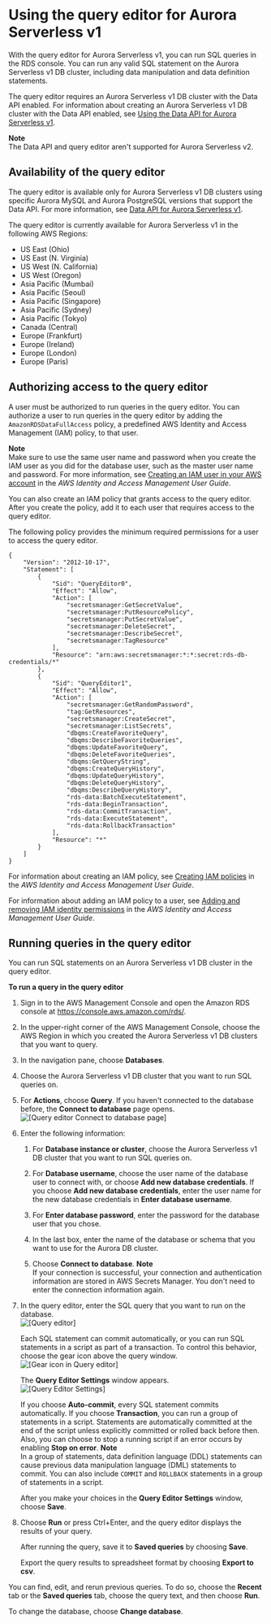 # Using the query editor for Aurora Serverless v1<a name="query-editor"></a><a name="query_editor"></a>

With the query editor for Aurora Serverless v1, you can run SQL queries in the RDS console\. You can run any valid SQL statement on the Aurora Serverless v1 DB cluster, including data manipulation and data definition statements\.

The query editor requires an Aurora Serverless v1 DB cluster with the Data API enabled\. For information about creating an Aurora Serverless v1 DB cluster with the Data API enabled, see [Using the Data API for Aurora Serverless v1](data-api.md)\.

**Note**  
The Data API and query editor aren't supported for Aurora Serverless v2\.

## Availability of the query editor<a name="query-editor.regions"></a>

The query editor is available only for Aurora Serverless v1 DB clusters using specific Aurora MySQL and Aurora PostgreSQL versions that support the Data API\. For more information, see [Data API for Aurora Serverless v1](Concepts.AuroraFeaturesRegionsDBEngines.grids.md#Concepts.Aurora_Fea_Regions_DB-eng.Feature.Data_API)\. 

The query editor is currently available for Aurora Serverless v1 in the following AWS Regions:
+ US East \(Ohio\)
+ US East \(N\. Virginia\)
+ US West \(N\. California\)
+ US West \(Oregon\)
+ Asia Pacific \(Mumbai\)
+ Asia Pacific \(Seoul\)
+ Asia Pacific \(Singapore\)
+ Asia Pacific \(Sydney\)
+ Asia Pacific \(Tokyo\)
+ Canada \(Central\)
+ Europe \(Frankfurt\)
+ Europe \(Ireland\)
+ Europe \(London\)
+ Europe \(Paris\)

## Authorizing access to the query editor<a name="query-editor.access"></a>

A user must be authorized to run queries in the query editor\. You can authorize a user to run queries in the query editor by adding the `AmazonRDSDataFullAccess` policy, a predefined AWS Identity and Access Management \(IAM\) policy, to that user\.

**Note**  
Make sure to use the same user name and password when you create the IAM user as you did for the database user, such as the master user name and password\. For more information, see [Creating an IAM user in your AWS account](https://docs.aws.amazon.com/IAM/latest/UserGuide/id_users_create.html) in the *AWS Identity and Access Management User Guide*\.

You can also create an IAM policy that grants access to the query editor\. After you create the policy, add it to each user that requires access to the query editor\.

The following policy provides the minimum required permissions for a user to access the query editor\.

```
{
    "Version": "2012-10-17",
    "Statement": [
        {
            "Sid": "QueryEditor0",
            "Effect": "Allow",
            "Action": [
                "secretsmanager:GetSecretValue",
                "secretsmanager:PutResourcePolicy",
                "secretsmanager:PutSecretValue",
                "secretsmanager:DeleteSecret",
                "secretsmanager:DescribeSecret",
                "secretsmanager:TagResource"
            ],
            "Resource": "arn:aws:secretsmanager:*:*:secret:rds-db-credentials/*"
        },
        {
            "Sid": "QueryEditor1",
            "Effect": "Allow",
            "Action": [
                "secretsmanager:GetRandomPassword",
                "tag:GetResources",
                "secretsmanager:CreateSecret",
                "secretsmanager:ListSecrets",
                "dbqms:CreateFavoriteQuery",
                "dbqms:DescribeFavoriteQueries",
                "dbqms:UpdateFavoriteQuery",
                "dbqms:DeleteFavoriteQueries",
                "dbqms:GetQueryString",
                "dbqms:CreateQueryHistory",
                "dbqms:UpdateQueryHistory",
                "dbqms:DeleteQueryHistory",
                "dbqms:DescribeQueryHistory",
                "rds-data:BatchExecuteStatement",
                "rds-data:BeginTransaction",
                "rds-data:CommitTransaction",
                "rds-data:ExecuteStatement",
                "rds-data:RollbackTransaction"
            ],
            "Resource": "*"
        }
    ]
}
```

For information about creating an IAM policy, see [Creating IAM policies](https://docs.aws.amazon.com/IAM/latest/UserGuide/access_policies_create.html) in the *AWS Identity and Access Management User Guide*\.

For information about adding an IAM policy to a user, see [Adding and removing IAM identity permissions](https://docs.aws.amazon.com/IAM/latest/UserGuide/access_policies_manage-attach-detach.html) in the *AWS Identity and Access Management User Guide*\.

## Running queries in the query editor<a name="query-editor.running"></a>

You can run SQL statements on an Aurora Serverless v1 DB cluster in the query editor\.

**To run a query in the query editor**

1. Sign in to the AWS Management Console and open the Amazon RDS console at [https://console\.aws\.amazon\.com/rds/](https://console.aws.amazon.com/rds/)\.

1. In the upper\-right corner of the AWS Management Console, choose the AWS Region in which you created the Aurora Serverless v1 DB clusters that you want to query\.

1. In the navigation pane, choose **Databases**\.

1. Choose the Aurora Serverless v1 DB cluster that you want to run SQL queries on\.

1. For **Actions**, choose **Query**\. If you haven't connected to the database before, the **Connect to database** page opens\.  
![\[Query editor Connect to database page\]](http://docs.aws.amazon.com/AmazonRDS/latest/AuroraUserGuide/images/query-editor-connect.png)

1. Enter the following information:

   1. For **Database instance or cluster**, choose the Aurora Serverless v1 DB cluster that you want to run SQL queries on\.

   1. For **Database username**, choose the user name of the database user to connect with, or choose **Add new database credentials**\. If you choose **Add new database credentials**, enter the user name for the new database credentials in **Enter database username**\.

   1. For **Enter database password**, enter the password for the database user that you chose\.

   1. In the last box, enter the name of the database or schema that you want to use for the Aurora DB cluster\.

   1. Choose **Connect to database**\.
**Note**  
If your connection is successful, your connection and authentication information are stored in AWS Secrets Manager\. You don't need to enter the connection information again\.

1. In the query editor, enter the SQL query that you want to run on the database\.  
![\[Query editor\]](http://docs.aws.amazon.com/AmazonRDS/latest/AuroraUserGuide/images/query-editor.png)

   Each SQL statement can commit automatically, or you can run SQL statements in a script as part of a transaction\. To control this behavior, choose the gear icon above the query window\.   
![\[Gear icon in Query editor\]](http://docs.aws.amazon.com/AmazonRDS/latest/AuroraUserGuide/images/query-editor-gear.png)

   The **Query Editor Settings** window appears\.  
![\[Query Editor Settings\]](http://docs.aws.amazon.com/AmazonRDS/latest/AuroraUserGuide/images/query-editor-settings.png)

   If you choose **Auto\-commit**, every SQL statement commits automatically\. If you choose **Transaction**, you can run a group of statements in a script\. Statements are automatically committed at the end of the script unless explicitly committed or rolled back before then\. Also, you can choose to stop a running script if an error occurs by enabling **Stop on error**\.
**Note**  
In a group of statements, data definition language \(DDL\) statements can cause previous data manipulation language \(DML\) statements to commit\. You can also include `COMMIT` and `ROLLBACK` statements in a group of statements in a script\.

   After you make your choices in the **Query Editor Settings** window, choose **Save**\.

1. Choose **Run** or press Ctrl\+Enter, and the query editor displays the results of your query\.

   After running the query, save it to **Saved queries** by choosing **Save**\.

   Export the query results to spreadsheet format by choosing **Export to csv**\.

You can find, edit, and rerun previous queries\. To do so, choose the **Recent** tab or the **Saved queries** tab, choose the query text, and then choose **Run**\.

To change the database, choose **Change database**\.
